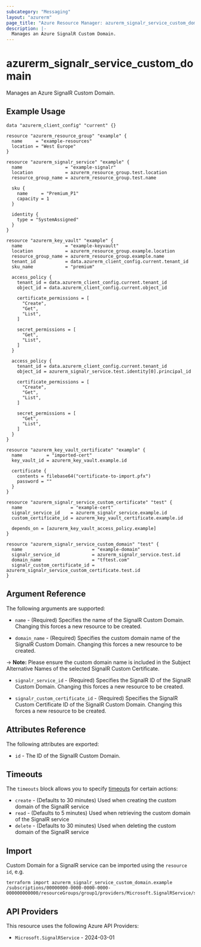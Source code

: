 ```yaml
---
subcategory: "Messaging"
layout: "azurerm"
page_title: "Azure Resource Manager: azurerm_signalr_service_custom_domain"
description: |-
  Manages an Azure SignalR Custom Domain.
---
```


# azurerm_signalr_service_custom_domain

Manages an Azure SignalR Custom Domain.

## Example Usage

```hcl
data "azurerm_client_config" "current" {}

resource "azurerm_resource_group" "example" {
  name     = "example-resources"
  location = "West Europe"
}

resource "azurerm_signalr_service" "example" {
  name                = "example-signalr"
  location            = azurerm_resource_group.test.location
  resource_group_name = azurerm_resource_group.test.name

  sku {
    name     = "Premium_P1"
    capacity = 1
  }

  identity {
    type = "SystemAssigned"
  }
}

resource "azurerm_key_vault" "example" {
  name                = "example-keyvault"
  location            = azurerm_resource_group.example.location
  resource_group_name = azurerm_resource_group.example.name
  tenant_id           = data.azurerm_client_config.current.tenant_id
  sku_name            = "premium"

  access_policy {
    tenant_id = data.azurerm_client_config.current.tenant_id
    object_id = data.azurerm_client_config.current.object_id

    certificate_permissions = [
      "Create",
      "Get",
      "List",
    ]

    secret_permissions = [
      "Get",
      "List",
    ]
  }

  access_policy {
    tenant_id = data.azurerm_client_config.current.tenant_id
    object_id = azurerm_signalr_service.test.identity[0].principal_id

    certificate_permissions = [
      "Create",
      "Get",
      "List",
    ]

    secret_permissions = [
      "Get",
      "List",
    ]
  }
}

resource "azurerm_key_vault_certificate" "example" {
  name         = "imported-cert"
  key_vault_id = azurerm_key_vault.example.id

  certificate {
    contents = filebase64("certificate-to-import.pfx")
    password = ""
  }
}

resource "azurerm_signalr_service_custom_certificate" "test" {
  name                  = "example-cert"
  signalr_service_id    = azurerm_signalr_service.example.id
  custom_certificate_id = azurerm_key_vault_certificate.example.id

  depends_on = [azurerm_key_vault_access_policy.example]
}

resource "azurerm_signalr_service_custom_domain" "test" {
  name                          = "example-domain"
  signalr_service_id            = azurerm_signalr_service.test.id
  domain_name                   = "tftest.com"
  signalr_custom_certificate_id = azurerm_signalr_service_custom_certificate.test.id
}
```

## Argument Reference

The following arguments are supported:

* `name` - (Required) Specifies the name of the SignalR Custom Domain. Changing this forces a new resource to be created.

* `domain_name` - (Required) Specifies the custom domain name of the SignalR Custom Domain. Changing this forces a new resource to be created.

-> **Note:** Please ensure the custom domain name is included in the Subject Alternative Names of the selected SignalR Custom Certificate.

* `signalr_service_id` - (Required) Specifies the SignalR ID of the SignalR Custom Domain. Changing this forces a new resource to be created.

* `signalr_custom_certificate_id` - (Required) Specifies the SignalR Custom Certificate ID of the SignalR Custom Domain. Changing this forces a new resource to be created.

## Attributes Reference

The following attributes are exported:

* `id` - The ID of the SignalR Custom Domain.

## Timeouts

The `timeouts` block allows you to specify [timeouts](https://developer.hashicorp.com/terraform/language/resources/configure#define-operation-timeouts) for certain actions:

* `create` - (Defaults to 30 minutes) Used when creating the custom domain of the SignalR service
* `read` - (Defaults to 5 minutes) Used when retrieving the custom domain of the SignalR service
* `delete` - (Defaults to 30 minutes) Used when deleting the custom domain of the SignalR service

## Import

Custom Domain for a SignalR service can be imported using the `resource id`, e.g.

```shell
terraform import azurerm_signalr_service_custom_domain.example /subscriptions/00000000-0000-0000-0000-000000000000/resourceGroups/group1/providers/Microsoft.SignalRService/signalR/signalr1/customDomains/customDomain1
```

## API Providers
<!-- This section is generated, changes will be overwritten -->
This resource uses the following Azure API Providers:

* `Microsoft.SignalRService` - 2024-03-01
